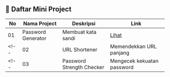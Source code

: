 ## 📁 Daftar Mini Project

| No | Nama Project | Deskripsi | Link |
|----|--------------|-----------|------|
| 01 | Password Generator | Membuat kata sandi | [Lihat](./01-password-generator) |
<!-- | 02 | URL Shortener | Memendekkan URL panjang | [Lihat](./02-url-shortener) | -->
<!-- | 03 | Password Strength Checker | Mengecek kekuatan password | [Lihat](./03-password-strength-checker) | -->
